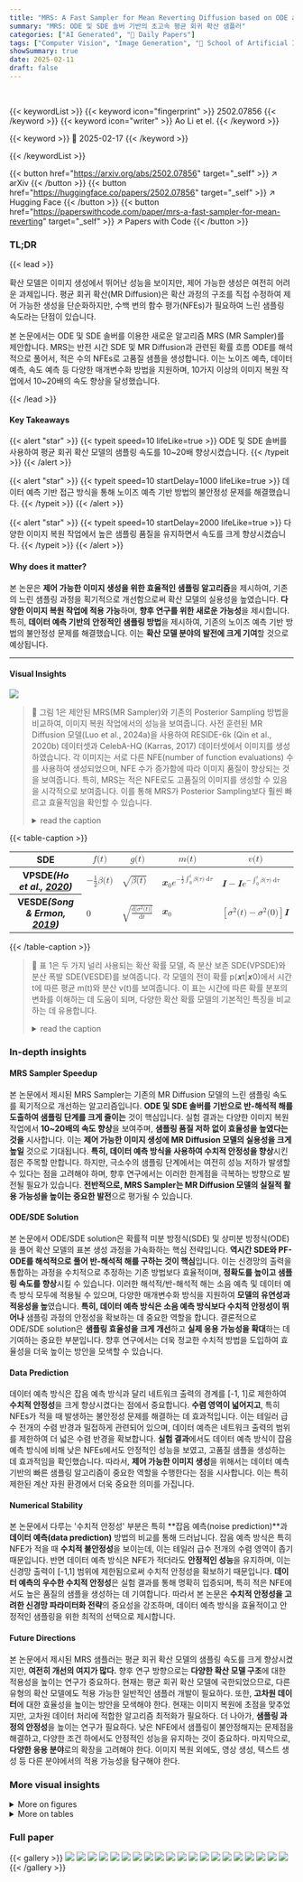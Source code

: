 ```yaml
---
title: "MRS: A Fast Sampler for Mean Reverting Diffusion based on ODE and SDE Solvers"
summary: "MRS: ODE 및 SDE 솔버 기반의 초고속 평균 회귀 확산 샘플러"
categories: ["AI Generated", "🤗 Daily Papers"]
tags: ["Computer Vision", "Image Generation", "🏢 School of Artificial Intelligence, University of Chinese Academy of Sciences",]
showSummary: true
date: 2025-02-11
draft: false
---
```


<br>

{{< keywordList >}}
{{< keyword icon="fingerprint" >}} 2502.07856 {{< /keyword >}}
{{< keyword icon="writer" >}} Ao Li et el. {{< /keyword >}}
 
{{< keyword >}} 🤗 2025-02-17 {{< /keyword >}}
 
{{< /keywordList >}}

{{< button href="https://arxiv.org/abs/2502.07856" target="_self" >}}
↗ arXiv
{{< /button >}}
{{< button href="https://huggingface.co/papers/2502.07856" target="_self" >}}
↗ Hugging Face
{{< /button >}}
{{< button href="https://paperswithcode.com/paper/mrs-a-fast-sampler-for-mean-reverting" target="_self" >}}
↗ Papers with Code
{{< /button >}}




### TL;DR


{{< lead >}}

확산 모델은 이미지 생성에서 뛰어난 성능을 보이지만, 제어 가능한 생성은 여전히 어려운 과제입니다. 평균 회귀 확산(MR Diffusion)은 확산 과정의 구조를 직접 수정하여 제어 가능한 생성을 단순화하지만, 수백 번의 함수 평가(NFEs)가 필요하여 느린 샘플링 속도라는 단점이 있습니다. 

본 논문에서는 ODE 및 SDE 솔버를 이용한 새로운 알고리즘 MRS (MR Sampler)를 제안합니다. MRS는 반전 시간 SDE 및 MR Diffusion과 관련된 확률 흐름 ODE를 해석적으로 풀어서, 적은 수의 NFEs로 고품질 샘플을 생성합니다. 이는 노이즈 예측, 데이터 예측, 속도 예측 등 다양한 매개변수화 방법을 지원하며, 10가지 이상의 이미지 복원 작업에서 10~20배의 속도 향상을 달성했습니다.

{{< /lead >}}


#### Key Takeaways

{{< alert "star" >}}
{{< typeit speed=10 lifeLike=true >}} ODE 및 SDE 솔버를 사용하여 평균 회귀 확산 모델의 샘플링 속도를 10~20배 향상시켰습니다. {{< /typeit >}}
{{< /alert >}}

{{< alert "star" >}}
{{< typeit speed=10 startDelay=1000 lifeLike=true >}} 데이터 예측 기반 접근 방식을 통해 노이즈 예측 기반 방법의 불안정성 문제를 해결했습니다. {{< /typeit >}}
{{< /alert >}}

{{< alert "star" >}}
{{< typeit speed=10 startDelay=2000 lifeLike=true >}} 다양한 이미지 복원 작업에서 높은 샘플링 품질을 유지하면서 속도를 크게 향상시켰습니다. {{< /typeit >}}
{{< /alert >}}

#### Why does it matter?
본 논문은 **제어 가능한 이미지 생성을 위한 효율적인 샘플링 알고리즘**을 제시하여, 기존의 느린 샘플링 과정을 획기적으로 개선함으로써 확산 모델의 실용성을 높였습니다. **다양한 이미지 복원 작업에 적용 가능**하며, **향후 연구를 위한 새로운 가능성**을 제시합니다. 특히, **데이터 예측 기반의 안정적인 샘플링 방법**을 제시하여, 기존의 노이즈 예측 기반 방법의 불안정성 문제를 해결했습니다. 이는 **확산 모델 분야의 발전에 크게 기여**할 것으로 예상됩니다.

------
#### Visual Insights



![](https://arxiv.org/html/2502.07856/x1.png)

> 🔼 그림 1은 제안된 MRS(MR Sampler)와 기존의 Posterior Sampling 방법을 비교하여, 이미지 복원 작업에서의 성능을 보여줍니다. 사전 훈련된 MR Diffusion 모델(Luo et al., 2024a)을 사용하여 RESIDE-6k (Qin et al., 2020b) 데이터셋과 CelebA-HQ (Karras, 2017) 데이터셋에서 이미지를 생성하였습니다.  각 이미지는 서로 다른 NFE(number of function evaluations) 수를 사용하여 생성되었으며, NFE 수가 증가함에 따라 이미지 품질이 향상되는 것을 보여줍니다. 특히, MRS는 적은 NFE로도 고품질의 이미지를 생성할 수 있음을 시각적으로 보여줍니다.  이를 통해 MRS가 Posterior Sampling보다 훨씬 빠르고 효율적임을 확인할 수 있습니다.
> <details>
> <summary>read the caption</summary>
> Figure 1: Qualitative comparisons between MR Sampler and Posterior Sampling. All images are generated by sampling from a pre-trained MR Diffusion (Luo et al., 2024a) on the RESIDE-6k (Qin et al., 2020b) dataset and the CelebA-HQ (Karras, 2017) dataset.
> </details>





{{< table-caption >}}
<table class="ltx_tabular ltx_centering ltx_guessed_headers ltx_align_middle" id="S2.T1.18.12">
<thead class="ltx_thead">
<tr class="ltx_tr" id="S2.T1.10.4.4">
<th class="ltx_td ltx_align_center ltx_th ltx_th_column ltx_th_row ltx_border_tt" id="S2.T1.10.4.4.5" style="padding-top:2.5pt;padding-bottom:2.5pt;">SDE</th>
<th class="ltx_td ltx_align_center ltx_th ltx_th_column ltx_border_tt" id="S2.T1.7.1.1.1" style="padding-top:2.5pt;padding-bottom:2.5pt;"><math alttext="f(t)" class="ltx_Math" display="inline" id="S2.T1.7.1.1.1.m1.1"><semantics id="S2.T1.7.1.1.1.m1.1a"><mrow id="S2.T1.7.1.1.1.m1.1.2" xref="S2.T1.7.1.1.1.m1.1.2.cmml"><mi id="S2.T1.7.1.1.1.m1.1.2.2" xref="S2.T1.7.1.1.1.m1.1.2.2.cmml">f</mi><mo id="S2.T1.7.1.1.1.m1.1.2.1" xref="S2.T1.7.1.1.1.m1.1.2.1.cmml">⁢</mo><mrow id="S2.T1.7.1.1.1.m1.1.2.3.2" xref="S2.T1.7.1.1.1.m1.1.2.cmml"><mo id="S2.T1.7.1.1.1.m1.1.2.3.2.1" stretchy="false" xref="S2.T1.7.1.1.1.m1.1.2.cmml">(</mo><mi id="S2.T1.7.1.1.1.m1.1.1" xref="S2.T1.7.1.1.1.m1.1.1.cmml">t</mi><mo id="S2.T1.7.1.1.1.m1.1.2.3.2.2" stretchy="false" xref="S2.T1.7.1.1.1.m1.1.2.cmml">)</mo></mrow></mrow><annotation-xml encoding="MathML-Content" id="S2.T1.7.1.1.1.m1.1b"><apply id="S2.T1.7.1.1.1.m1.1.2.cmml" xref="S2.T1.7.1.1.1.m1.1.2"><times id="S2.T1.7.1.1.1.m1.1.2.1.cmml" xref="S2.T1.7.1.1.1.m1.1.2.1"></times><ci id="S2.T1.7.1.1.1.m1.1.2.2.cmml" xref="S2.T1.7.1.1.1.m1.1.2.2">𝑓</ci><ci id="S2.T1.7.1.1.1.m1.1.1.cmml" xref="S2.T1.7.1.1.1.m1.1.1">𝑡</ci></apply></annotation-xml><annotation encoding="application/x-tex" id="S2.T1.7.1.1.1.m1.1c">f(t)</annotation><annotation encoding="application/x-llamapun" id="S2.T1.7.1.1.1.m1.1d">italic_f ( italic_t )</annotation></semantics></math></th>
<th class="ltx_td ltx_align_center ltx_th ltx_th_column ltx_border_tt" id="S2.T1.8.2.2.2" style="padding-top:2.5pt;padding-bottom:2.5pt;"><math alttext="g(t)" class="ltx_Math" display="inline" id="S2.T1.8.2.2.2.m1.1"><semantics id="S2.T1.8.2.2.2.m1.1a"><mrow id="S2.T1.8.2.2.2.m1.1.2" xref="S2.T1.8.2.2.2.m1.1.2.cmml"><mi id="S2.T1.8.2.2.2.m1.1.2.2" xref="S2.T1.8.2.2.2.m1.1.2.2.cmml">g</mi><mo id="S2.T1.8.2.2.2.m1.1.2.1" xref="S2.T1.8.2.2.2.m1.1.2.1.cmml">⁢</mo><mrow id="S2.T1.8.2.2.2.m1.1.2.3.2" xref="S2.T1.8.2.2.2.m1.1.2.cmml"><mo id="S2.T1.8.2.2.2.m1.1.2.3.2.1" stretchy="false" xref="S2.T1.8.2.2.2.m1.1.2.cmml">(</mo><mi id="S2.T1.8.2.2.2.m1.1.1" xref="S2.T1.8.2.2.2.m1.1.1.cmml">t</mi><mo id="S2.T1.8.2.2.2.m1.1.2.3.2.2" stretchy="false" xref="S2.T1.8.2.2.2.m1.1.2.cmml">)</mo></mrow></mrow><annotation-xml encoding="MathML-Content" id="S2.T1.8.2.2.2.m1.1b"><apply id="S2.T1.8.2.2.2.m1.1.2.cmml" xref="S2.T1.8.2.2.2.m1.1.2"><times id="S2.T1.8.2.2.2.m1.1.2.1.cmml" xref="S2.T1.8.2.2.2.m1.1.2.1"></times><ci id="S2.T1.8.2.2.2.m1.1.2.2.cmml" xref="S2.T1.8.2.2.2.m1.1.2.2">𝑔</ci><ci id="S2.T1.8.2.2.2.m1.1.1.cmml" xref="S2.T1.8.2.2.2.m1.1.1">𝑡</ci></apply></annotation-xml><annotation encoding="application/x-tex" id="S2.T1.8.2.2.2.m1.1c">g(t)</annotation><annotation encoding="application/x-llamapun" id="S2.T1.8.2.2.2.m1.1d">italic_g ( italic_t )</annotation></semantics></math></th>
<th class="ltx_td ltx_align_center ltx_th ltx_th_column ltx_border_tt" id="S2.T1.9.3.3.3" style="padding-top:2.5pt;padding-bottom:2.5pt;"><math alttext="m(t)" class="ltx_Math" display="inline" id="S2.T1.9.3.3.3.m1.1"><semantics id="S2.T1.9.3.3.3.m1.1a"><mrow id="S2.T1.9.3.3.3.m1.1.2" xref="S2.T1.9.3.3.3.m1.1.2.cmml"><mi id="S2.T1.9.3.3.3.m1.1.2.2" xref="S2.T1.9.3.3.3.m1.1.2.2.cmml">m</mi><mo id="S2.T1.9.3.3.3.m1.1.2.1" xref="S2.T1.9.3.3.3.m1.1.2.1.cmml">⁢</mo><mrow id="S2.T1.9.3.3.3.m1.1.2.3.2" xref="S2.T1.9.3.3.3.m1.1.2.cmml"><mo id="S2.T1.9.3.3.3.m1.1.2.3.2.1" stretchy="false" xref="S2.T1.9.3.3.3.m1.1.2.cmml">(</mo><mi id="S2.T1.9.3.3.3.m1.1.1" xref="S2.T1.9.3.3.3.m1.1.1.cmml">t</mi><mo id="S2.T1.9.3.3.3.m1.1.2.3.2.2" stretchy="false" xref="S2.T1.9.3.3.3.m1.1.2.cmml">)</mo></mrow></mrow><annotation-xml encoding="MathML-Content" id="S2.T1.9.3.3.3.m1.1b"><apply id="S2.T1.9.3.3.3.m1.1.2.cmml" xref="S2.T1.9.3.3.3.m1.1.2"><times id="S2.T1.9.3.3.3.m1.1.2.1.cmml" xref="S2.T1.9.3.3.3.m1.1.2.1"></times><ci id="S2.T1.9.3.3.3.m1.1.2.2.cmml" xref="S2.T1.9.3.3.3.m1.1.2.2">𝑚</ci><ci id="S2.T1.9.3.3.3.m1.1.1.cmml" xref="S2.T1.9.3.3.3.m1.1.1">𝑡</ci></apply></annotation-xml><annotation encoding="application/x-tex" id="S2.T1.9.3.3.3.m1.1c">m(t)</annotation><annotation encoding="application/x-llamapun" id="S2.T1.9.3.3.3.m1.1d">italic_m ( italic_t )</annotation></semantics></math></th>
<th class="ltx_td ltx_align_center ltx_th ltx_th_column ltx_border_tt" id="S2.T1.10.4.4.4" style="padding-top:2.5pt;padding-bottom:2.5pt;"><math alttext="v(t)" class="ltx_Math" display="inline" id="S2.T1.10.4.4.4.m1.1"><semantics id="S2.T1.10.4.4.4.m1.1a"><mrow id="S2.T1.10.4.4.4.m1.1.2" xref="S2.T1.10.4.4.4.m1.1.2.cmml"><mi id="S2.T1.10.4.4.4.m1.1.2.2" xref="S2.T1.10.4.4.4.m1.1.2.2.cmml">v</mi><mo id="S2.T1.10.4.4.4.m1.1.2.1" xref="S2.T1.10.4.4.4.m1.1.2.1.cmml">⁢</mo><mrow id="S2.T1.10.4.4.4.m1.1.2.3.2" xref="S2.T1.10.4.4.4.m1.1.2.cmml"><mo id="S2.T1.10.4.4.4.m1.1.2.3.2.1" stretchy="false" xref="S2.T1.10.4.4.4.m1.1.2.cmml">(</mo><mi id="S2.T1.10.4.4.4.m1.1.1" xref="S2.T1.10.4.4.4.m1.1.1.cmml">t</mi><mo id="S2.T1.10.4.4.4.m1.1.2.3.2.2" stretchy="false" xref="S2.T1.10.4.4.4.m1.1.2.cmml">)</mo></mrow></mrow><annotation-xml encoding="MathML-Content" id="S2.T1.10.4.4.4.m1.1b"><apply id="S2.T1.10.4.4.4.m1.1.2.cmml" xref="S2.T1.10.4.4.4.m1.1.2"><times id="S2.T1.10.4.4.4.m1.1.2.1.cmml" xref="S2.T1.10.4.4.4.m1.1.2.1"></times><ci id="S2.T1.10.4.4.4.m1.1.2.2.cmml" xref="S2.T1.10.4.4.4.m1.1.2.2">𝑣</ci><ci id="S2.T1.10.4.4.4.m1.1.1.cmml" xref="S2.T1.10.4.4.4.m1.1.1">𝑡</ci></apply></annotation-xml><annotation encoding="application/x-tex" id="S2.T1.10.4.4.4.m1.1c">v(t)</annotation><annotation encoding="application/x-llamapun" id="S2.T1.10.4.4.4.m1.1d">italic_v ( italic_t )</annotation></semantics></math></th>
</tr>
</thead>
<tbody class="ltx_tbody">
<tr class="ltx_tr" id="S2.T1.14.8.8">
<th class="ltx_td ltx_align_center ltx_th ltx_th_row ltx_border_t" id="S2.T1.14.8.8.5" style="padding-top:2.5pt;padding-bottom:2.5pt;">VPSDE<cite class="ltx_cite ltx_citemacro_citep">(Ho et al., <a class="ltx_ref" href="https://arxiv.org/html/2502.07856v2#bib.bib7" title="">2020</a>)</cite>
</th>
<td class="ltx_td ltx_align_center ltx_border_t" id="S2.T1.11.5.5.1" style="padding-top:2.5pt;padding-bottom:2.5pt;"><math alttext="-\frac{1}{2}\beta(t)" class="ltx_Math" display="inline" id="S2.T1.11.5.5.1.m1.1"><semantics id="S2.T1.11.5.5.1.m1.1a"><mrow id="S2.T1.11.5.5.1.m1.1.2" xref="S2.T1.11.5.5.1.m1.1.2.cmml"><mo id="S2.T1.11.5.5.1.m1.1.2a" xref="S2.T1.11.5.5.1.m1.1.2.cmml">−</mo><mrow id="S2.T1.11.5.5.1.m1.1.2.2" xref="S2.T1.11.5.5.1.m1.1.2.2.cmml"><mfrac id="S2.T1.11.5.5.1.m1.1.2.2.2" xref="S2.T1.11.5.5.1.m1.1.2.2.2.cmml"><mn id="S2.T1.11.5.5.1.m1.1.2.2.2.2" xref="S2.T1.11.5.5.1.m1.1.2.2.2.2.cmml">1</mn><mn id="S2.T1.11.5.5.1.m1.1.2.2.2.3" xref="S2.T1.11.5.5.1.m1.1.2.2.2.3.cmml">2</mn></mfrac><mo id="S2.T1.11.5.5.1.m1.1.2.2.1" xref="S2.T1.11.5.5.1.m1.1.2.2.1.cmml">⁢</mo><mi id="S2.T1.11.5.5.1.m1.1.2.2.3" xref="S2.T1.11.5.5.1.m1.1.2.2.3.cmml">β</mi><mo id="S2.T1.11.5.5.1.m1.1.2.2.1a" xref="S2.T1.11.5.5.1.m1.1.2.2.1.cmml">⁢</mo><mrow id="S2.T1.11.5.5.1.m1.1.2.2.4.2" xref="S2.T1.11.5.5.1.m1.1.2.2.cmml"><mo id="S2.T1.11.5.5.1.m1.1.2.2.4.2.1" stretchy="false" xref="S2.T1.11.5.5.1.m1.1.2.2.cmml">(</mo><mi id="S2.T1.11.5.5.1.m1.1.1" xref="S2.T1.11.5.5.1.m1.1.1.cmml">t</mi><mo id="S2.T1.11.5.5.1.m1.1.2.2.4.2.2" stretchy="false" xref="S2.T1.11.5.5.1.m1.1.2.2.cmml">)</mo></mrow></mrow></mrow><annotation-xml encoding="MathML-Content" id="S2.T1.11.5.5.1.m1.1b"><apply id="S2.T1.11.5.5.1.m1.1.2.cmml" xref="S2.T1.11.5.5.1.m1.1.2"><minus id="S2.T1.11.5.5.1.m1.1.2.1.cmml" xref="S2.T1.11.5.5.1.m1.1.2"></minus><apply id="S2.T1.11.5.5.1.m1.1.2.2.cmml" xref="S2.T1.11.5.5.1.m1.1.2.2"><times id="S2.T1.11.5.5.1.m1.1.2.2.1.cmml" xref="S2.T1.11.5.5.1.m1.1.2.2.1"></times><apply id="S2.T1.11.5.5.1.m1.1.2.2.2.cmml" xref="S2.T1.11.5.5.1.m1.1.2.2.2"><divide id="S2.T1.11.5.5.1.m1.1.2.2.2.1.cmml" xref="S2.T1.11.5.5.1.m1.1.2.2.2"></divide><cn id="S2.T1.11.5.5.1.m1.1.2.2.2.2.cmml" type="integer" xref="S2.T1.11.5.5.1.m1.1.2.2.2.2">1</cn><cn id="S2.T1.11.5.5.1.m1.1.2.2.2.3.cmml" type="integer" xref="S2.T1.11.5.5.1.m1.1.2.2.2.3">2</cn></apply><ci id="S2.T1.11.5.5.1.m1.1.2.2.3.cmml" xref="S2.T1.11.5.5.1.m1.1.2.2.3">𝛽</ci><ci id="S2.T1.11.5.5.1.m1.1.1.cmml" xref="S2.T1.11.5.5.1.m1.1.1">𝑡</ci></apply></apply></annotation-xml><annotation encoding="application/x-tex" id="S2.T1.11.5.5.1.m1.1c">-\frac{1}{2}\beta(t)</annotation><annotation encoding="application/x-llamapun" id="S2.T1.11.5.5.1.m1.1d">- divide start_ARG 1 end_ARG start_ARG 2 end_ARG italic_β ( italic_t )</annotation></semantics></math></td>
<td class="ltx_td ltx_align_center ltx_border_t" id="S2.T1.12.6.6.2" style="padding-top:2.5pt;padding-bottom:2.5pt;"><math alttext="\sqrt{\beta(t)}" class="ltx_Math" display="inline" id="S2.T1.12.6.6.2.m1.1"><semantics id="S2.T1.12.6.6.2.m1.1a"><msqrt id="S2.T1.12.6.6.2.m1.1.1" xref="S2.T1.12.6.6.2.m1.1.1.cmml"><mrow id="S2.T1.12.6.6.2.m1.1.1.1" xref="S2.T1.12.6.6.2.m1.1.1.1.cmml"><mi id="S2.T1.12.6.6.2.m1.1.1.1.3" xref="S2.T1.12.6.6.2.m1.1.1.1.3.cmml">β</mi><mo id="S2.T1.12.6.6.2.m1.1.1.1.2" xref="S2.T1.12.6.6.2.m1.1.1.1.2.cmml">⁢</mo><mrow id="S2.T1.12.6.6.2.m1.1.1.1.4.2" xref="S2.T1.12.6.6.2.m1.1.1.1.cmml"><mo id="S2.T1.12.6.6.2.m1.1.1.1.4.2.1" stretchy="false" xref="S2.T1.12.6.6.2.m1.1.1.1.cmml">(</mo><mi id="S2.T1.12.6.6.2.m1.1.1.1.1" xref="S2.T1.12.6.6.2.m1.1.1.1.1.cmml">t</mi><mo id="S2.T1.12.6.6.2.m1.1.1.1.4.2.2" stretchy="false" xref="S2.T1.12.6.6.2.m1.1.1.1.cmml">)</mo></mrow></mrow></msqrt><annotation-xml encoding="MathML-Content" id="S2.T1.12.6.6.2.m1.1b"><apply id="S2.T1.12.6.6.2.m1.1.1.cmml" xref="S2.T1.12.6.6.2.m1.1.1"><root id="S2.T1.12.6.6.2.m1.1.1a.cmml" xref="S2.T1.12.6.6.2.m1.1.1"></root><apply id="S2.T1.12.6.6.2.m1.1.1.1.cmml" xref="S2.T1.12.6.6.2.m1.1.1.1"><times id="S2.T1.12.6.6.2.m1.1.1.1.2.cmml" xref="S2.T1.12.6.6.2.m1.1.1.1.2"></times><ci id="S2.T1.12.6.6.2.m1.1.1.1.3.cmml" xref="S2.T1.12.6.6.2.m1.1.1.1.3">𝛽</ci><ci id="S2.T1.12.6.6.2.m1.1.1.1.1.cmml" xref="S2.T1.12.6.6.2.m1.1.1.1.1">𝑡</ci></apply></apply></annotation-xml><annotation encoding="application/x-tex" id="S2.T1.12.6.6.2.m1.1c">\sqrt{\beta(t)}</annotation><annotation encoding="application/x-llamapun" id="S2.T1.12.6.6.2.m1.1d">square-root start_ARG italic_β ( italic_t ) end_ARG</annotation></semantics></math></td>
<td class="ltx_td ltx_align_center ltx_border_t" id="S2.T1.13.7.7.3" style="padding-top:2.5pt;padding-bottom:2.5pt;"><math alttext="\bm{x}_{0}e^{-\frac{1}{2}\int_{0}^{t}\beta(\tau)\mathrm{d}\tau}" class="ltx_Math" display="inline" id="S2.T1.13.7.7.3.m1.1"><semantics id="S2.T1.13.7.7.3.m1.1a"><mrow id="S2.T1.13.7.7.3.m1.1.2" xref="S2.T1.13.7.7.3.m1.1.2.cmml"><msub id="S2.T1.13.7.7.3.m1.1.2.2" xref="S2.T1.13.7.7.3.m1.1.2.2.cmml"><mi id="S2.T1.13.7.7.3.m1.1.2.2.2" xref="S2.T1.13.7.7.3.m1.1.2.2.2.cmml">𝒙</mi><mn id="S2.T1.13.7.7.3.m1.1.2.2.3" xref="S2.T1.13.7.7.3.m1.1.2.2.3.cmml">0</mn></msub><mo id="S2.T1.13.7.7.3.m1.1.2.1" xref="S2.T1.13.7.7.3.m1.1.2.1.cmml">⁢</mo><msup id="S2.T1.13.7.7.3.m1.1.2.3" xref="S2.T1.13.7.7.3.m1.1.2.3.cmml"><mi id="S2.T1.13.7.7.3.m1.1.2.3.2" xref="S2.T1.13.7.7.3.m1.1.2.3.2.cmml">e</mi><mrow id="S2.T1.13.7.7.3.m1.1.1.1" xref="S2.T1.13.7.7.3.m1.1.1.1.cmml"><mo id="S2.T1.13.7.7.3.m1.1.1.1a" xref="S2.T1.13.7.7.3.m1.1.1.1.cmml">−</mo><mrow id="S2.T1.13.7.7.3.m1.1.1.1.3" xref="S2.T1.13.7.7.3.m1.1.1.1.3.cmml"><mfrac id="S2.T1.13.7.7.3.m1.1.1.1.3.2" xref="S2.T1.13.7.7.3.m1.1.1.1.3.2.cmml"><mn id="S2.T1.13.7.7.3.m1.1.1.1.3.2.2" xref="S2.T1.13.7.7.3.m1.1.1.1.3.2.2.cmml">1</mn><mn id="S2.T1.13.7.7.3.m1.1.1.1.3.2.3" xref="S2.T1.13.7.7.3.m1.1.1.1.3.2.3.cmml">2</mn></mfrac><mo id="S2.T1.13.7.7.3.m1.1.1.1.3.1" xref="S2.T1.13.7.7.3.m1.1.1.1.3.1.cmml">⁢</mo><mrow id="S2.T1.13.7.7.3.m1.1.1.1.3.3" xref="S2.T1.13.7.7.3.m1.1.1.1.3.3.cmml"><mstyle displaystyle="false" id="S2.T1.13.7.7.3.m1.1.1.1.3.3.1" xref="S2.T1.13.7.7.3.m1.1.1.1.3.3.1.cmml"><msubsup id="S2.T1.13.7.7.3.m1.1.1.1.3.3.1a" xref="S2.T1.13.7.7.3.m1.1.1.1.3.3.1.cmml"><mo id="S2.T1.13.7.7.3.m1.1.1.1.3.3.1.2.2" xref="S2.T1.13.7.7.3.m1.1.1.1.3.3.1.2.2.cmml">∫</mo><mn id="S2.T1.13.7.7.3.m1.1.1.1.3.3.1.2.3" xref="S2.T1.13.7.7.3.m1.1.1.1.3.3.1.2.3.cmml">0</mn><mi id="S2.T1.13.7.7.3.m1.1.1.1.3.3.1.3" xref="S2.T1.13.7.7.3.m1.1.1.1.3.3.1.3.cmml">t</mi></msubsup></mstyle><mrow id="S2.T1.13.7.7.3.m1.1.1.1.3.3.2" xref="S2.T1.13.7.7.3.m1.1.1.1.3.3.2.cmml"><mi id="S2.T1.13.7.7.3.m1.1.1.1.3.3.2.2" xref="S2.T1.13.7.7.3.m1.1.1.1.3.3.2.2.cmml">β</mi><mo id="S2.T1.13.7.7.3.m1.1.1.1.3.3.2.1" xref="S2.T1.13.7.7.3.m1.1.1.1.3.3.2.1.cmml">⁢</mo><mrow id="S2.T1.13.7.7.3.m1.1.1.1.3.3.2.3.2" xref="S2.T1.13.7.7.3.m1.1.1.1.3.3.2.cmml"><mo id="S2.T1.13.7.7.3.m1.1.1.1.3.3.2.3.2.1" stretchy="false" xref="S2.T1.13.7.7.3.m1.1.1.1.3.3.2.cmml">(</mo><mi id="S2.T1.13.7.7.3.m1.1.1.1.1" xref="S2.T1.13.7.7.3.m1.1.1.1.1.cmml">τ</mi><mo id="S2.T1.13.7.7.3.m1.1.1.1.3.3.2.3.2.2" stretchy="false" xref="S2.T1.13.7.7.3.m1.1.1.1.3.3.2.cmml">)</mo></mrow><mo id="S2.T1.13.7.7.3.m1.1.1.1.3.3.2.1a" lspace="0em" xref="S2.T1.13.7.7.3.m1.1.1.1.3.3.2.1.cmml">⁢</mo><mrow id="S2.T1.13.7.7.3.m1.1.1.1.3.3.2.4" xref="S2.T1.13.7.7.3.m1.1.1.1.3.3.2.4.cmml"><mo id="S2.T1.13.7.7.3.m1.1.1.1.3.3.2.4.1" rspace="0em" xref="S2.T1.13.7.7.3.m1.1.1.1.3.3.2.4.1.cmml">d</mo><mi id="S2.T1.13.7.7.3.m1.1.1.1.3.3.2.4.2" xref="S2.T1.13.7.7.3.m1.1.1.1.3.3.2.4.2.cmml">τ</mi></mrow></mrow></mrow></mrow></mrow></msup></mrow><annotation-xml encoding="MathML-Content" id="S2.T1.13.7.7.3.m1.1b"><apply id="S2.T1.13.7.7.3.m1.1.2.cmml" xref="S2.T1.13.7.7.3.m1.1.2"><times id="S2.T1.13.7.7.3.m1.1.2.1.cmml" xref="S2.T1.13.7.7.3.m1.1.2.1"></times><apply id="S2.T1.13.7.7.3.m1.1.2.2.cmml" xref="S2.T1.13.7.7.3.m1.1.2.2"><csymbol cd="ambiguous" id="S2.T1.13.7.7.3.m1.1.2.2.1.cmml" xref="S2.T1.13.7.7.3.m1.1.2.2">subscript</csymbol><ci id="S2.T1.13.7.7.3.m1.1.2.2.2.cmml" xref="S2.T1.13.7.7.3.m1.1.2.2.2">𝒙</ci><cn id="S2.T1.13.7.7.3.m1.1.2.2.3.cmml" type="integer" xref="S2.T1.13.7.7.3.m1.1.2.2.3">0</cn></apply><apply id="S2.T1.13.7.7.3.m1.1.2.3.cmml" xref="S2.T1.13.7.7.3.m1.1.2.3"><csymbol cd="ambiguous" id="S2.T1.13.7.7.3.m1.1.2.3.1.cmml" xref="S2.T1.13.7.7.3.m1.1.2.3">superscript</csymbol><ci id="S2.T1.13.7.7.3.m1.1.2.3.2.cmml" xref="S2.T1.13.7.7.3.m1.1.2.3.2">𝑒</ci><apply id="S2.T1.13.7.7.3.m1.1.1.1.cmml" xref="S2.T1.13.7.7.3.m1.1.1.1"><minus id="S2.T1.13.7.7.3.m1.1.1.1.2.cmml" xref="S2.T1.13.7.7.3.m1.1.1.1"></minus><apply id="S2.T1.13.7.7.3.m1.1.1.1.3.cmml" xref="S2.T1.13.7.7.3.m1.1.1.1.3"><times id="S2.T1.13.7.7.3.m1.1.1.1.3.1.cmml" xref="S2.T1.13.7.7.3.m1.1.1.1.3.1"></times><apply id="S2.T1.13.7.7.3.m1.1.1.1.3.2.cmml" xref="S2.T1.13.7.7.3.m1.1.1.1.3.2"><divide id="S2.T1.13.7.7.3.m1.1.1.1.3.2.1.cmml" xref="S2.T1.13.7.7.3.m1.1.1.1.3.2"></divide><cn id="S2.T1.13.7.7.3.m1.1.1.1.3.2.2.cmml" type="integer" xref="S2.T1.13.7.7.3.m1.1.1.1.3.2.2">1</cn><cn id="S2.T1.13.7.7.3.m1.1.1.1.3.2.3.cmml" type="integer" xref="S2.T1.13.7.7.3.m1.1.1.1.3.2.3">2</cn></apply><apply id="S2.T1.13.7.7.3.m1.1.1.1.3.3.cmml" xref="S2.T1.13.7.7.3.m1.1.1.1.3.3"><apply id="S2.T1.13.7.7.3.m1.1.1.1.3.3.1.cmml" xref="S2.T1.13.7.7.3.m1.1.1.1.3.3.1"><csymbol cd="ambiguous" id="S2.T1.13.7.7.3.m1.1.1.1.3.3.1.1.cmml" xref="S2.T1.13.7.7.3.m1.1.1.1.3.3.1">superscript</csymbol><apply id="S2.T1.13.7.7.3.m1.1.1.1.3.3.1.2.cmml" xref="S2.T1.13.7.7.3.m1.1.1.1.3.3.1"><csymbol cd="ambiguous" id="S2.T1.13.7.7.3.m1.1.1.1.3.3.1.2.1.cmml" xref="S2.T1.13.7.7.3.m1.1.1.1.3.3.1">subscript</csymbol><int id="S2.T1.13.7.7.3.m1.1.1.1.3.3.1.2.2.cmml" xref="S2.T1.13.7.7.3.m1.1.1.1.3.3.1.2.2"></int><cn id="S2.T1.13.7.7.3.m1.1.1.1.3.3.1.2.3.cmml" type="integer" xref="S2.T1.13.7.7.3.m1.1.1.1.3.3.1.2.3">0</cn></apply><ci id="S2.T1.13.7.7.3.m1.1.1.1.3.3.1.3.cmml" xref="S2.T1.13.7.7.3.m1.1.1.1.3.3.1.3">𝑡</ci></apply><apply id="S2.T1.13.7.7.3.m1.1.1.1.3.3.2.cmml" xref="S2.T1.13.7.7.3.m1.1.1.1.3.3.2"><times id="S2.T1.13.7.7.3.m1.1.1.1.3.3.2.1.cmml" xref="S2.T1.13.7.7.3.m1.1.1.1.3.3.2.1"></times><ci id="S2.T1.13.7.7.3.m1.1.1.1.3.3.2.2.cmml" xref="S2.T1.13.7.7.3.m1.1.1.1.3.3.2.2">𝛽</ci><ci id="S2.T1.13.7.7.3.m1.1.1.1.1.cmml" xref="S2.T1.13.7.7.3.m1.1.1.1.1">𝜏</ci><apply id="S2.T1.13.7.7.3.m1.1.1.1.3.3.2.4.cmml" xref="S2.T1.13.7.7.3.m1.1.1.1.3.3.2.4"><csymbol cd="latexml" id="S2.T1.13.7.7.3.m1.1.1.1.3.3.2.4.1.cmml" xref="S2.T1.13.7.7.3.m1.1.1.1.3.3.2.4.1">differential-d</csymbol><ci id="S2.T1.13.7.7.3.m1.1.1.1.3.3.2.4.2.cmml" xref="S2.T1.13.7.7.3.m1.1.1.1.3.3.2.4.2">𝜏</ci></apply></apply></apply></apply></apply></apply></apply></annotation-xml><annotation encoding="application/x-tex" id="S2.T1.13.7.7.3.m1.1c">\bm{x}_{0}e^{-\frac{1}{2}\int_{0}^{t}\beta(\tau)\mathrm{d}\tau}</annotation><annotation encoding="application/x-llamapun" id="S2.T1.13.7.7.3.m1.1d">bold_italic_x start_POSTSUBSCRIPT 0 end_POSTSUBSCRIPT italic_e start_POSTSUPERSCRIPT - divide start_ARG 1 end_ARG start_ARG 2 end_ARG ∫ start_POSTSUBSCRIPT 0 end_POSTSUBSCRIPT start_POSTSUPERSCRIPT italic_t end_POSTSUPERSCRIPT italic_β ( italic_τ ) roman_d italic_τ end_POSTSUPERSCRIPT</annotation></semantics></math></td>
<td class="ltx_td ltx_align_center ltx_border_t" id="S2.T1.14.8.8.4" style="padding-top:2.5pt;padding-bottom:2.5pt;"><math alttext="\bm{I}-\bm{I}e^{-\int_{0}^{t}\beta(\tau)\mathrm{d}\tau}" class="ltx_Math" display="inline" id="S2.T1.14.8.8.4.m1.1"><semantics id="S2.T1.14.8.8.4.m1.1a"><mrow id="S2.T1.14.8.8.4.m1.1.2" xref="S2.T1.14.8.8.4.m1.1.2.cmml"><mi id="S2.T1.14.8.8.4.m1.1.2.2" xref="S2.T1.14.8.8.4.m1.1.2.2.cmml">𝑰</mi><mo id="S2.T1.14.8.8.4.m1.1.2.1" xref="S2.T1.14.8.8.4.m1.1.2.1.cmml">−</mo><mrow id="S2.T1.14.8.8.4.m1.1.2.3" xref="S2.T1.14.8.8.4.m1.1.2.3.cmml"><mi id="S2.T1.14.8.8.4.m1.1.2.3.2" xref="S2.T1.14.8.8.4.m1.1.2.3.2.cmml">𝑰</mi><mo id="S2.T1.14.8.8.4.m1.1.2.3.1" xref="S2.T1.14.8.8.4.m1.1.2.3.1.cmml">⁢</mo><msup id="S2.T1.14.8.8.4.m1.1.2.3.3" xref="S2.T1.14.8.8.4.m1.1.2.3.3.cmml"><mi id="S2.T1.14.8.8.4.m1.1.2.3.3.2" xref="S2.T1.14.8.8.4.m1.1.2.3.3.2.cmml">e</mi><mrow id="S2.T1.14.8.8.4.m1.1.1.1" xref="S2.T1.14.8.8.4.m1.1.1.1.cmml"><mo id="S2.T1.14.8.8.4.m1.1.1.1a" xref="S2.T1.14.8.8.4.m1.1.1.1.cmml">−</mo><mrow id="S2.T1.14.8.8.4.m1.1.1.1.3" xref="S2.T1.14.8.8.4.m1.1.1.1.3.cmml"><mstyle displaystyle="false" id="S2.T1.14.8.8.4.m1.1.1.1.3.1" xref="S2.T1.14.8.8.4.m1.1.1.1.3.1.cmml"><msubsup id="S2.T1.14.8.8.4.m1.1.1.1.3.1a" xref="S2.T1.14.8.8.4.m1.1.1.1.3.1.cmml"><mo id="S2.T1.14.8.8.4.m1.1.1.1.3.1.2.2" xref="S2.T1.14.8.8.4.m1.1.1.1.3.1.2.2.cmml">∫</mo><mn id="S2.T1.14.8.8.4.m1.1.1.1.3.1.2.3" xref="S2.T1.14.8.8.4.m1.1.1.1.3.1.2.3.cmml">0</mn><mi id="S2.T1.14.8.8.4.m1.1.1.1.3.1.3" xref="S2.T1.14.8.8.4.m1.1.1.1.3.1.3.cmml">t</mi></msubsup></mstyle><mrow id="S2.T1.14.8.8.4.m1.1.1.1.3.2" xref="S2.T1.14.8.8.4.m1.1.1.1.3.2.cmml"><mi id="S2.T1.14.8.8.4.m1.1.1.1.3.2.2" xref="S2.T1.14.8.8.4.m1.1.1.1.3.2.2.cmml">β</mi><mo id="S2.T1.14.8.8.4.m1.1.1.1.3.2.1" xref="S2.T1.14.8.8.4.m1.1.1.1.3.2.1.cmml">⁢</mo><mrow id="S2.T1.14.8.8.4.m1.1.1.1.3.2.3.2" xref="S2.T1.14.8.8.4.m1.1.1.1.3.2.cmml"><mo id="S2.T1.14.8.8.4.m1.1.1.1.3.2.3.2.1" stretchy="false" xref="S2.T1.14.8.8.4.m1.1.1.1.3.2.cmml">(</mo><mi id="S2.T1.14.8.8.4.m1.1.1.1.1" xref="S2.T1.14.8.8.4.m1.1.1.1.1.cmml">τ</mi><mo id="S2.T1.14.8.8.4.m1.1.1.1.3.2.3.2.2" stretchy="false" xref="S2.T1.14.8.8.4.m1.1.1.1.3.2.cmml">)</mo></mrow><mo id="S2.T1.14.8.8.4.m1.1.1.1.3.2.1a" lspace="0em" xref="S2.T1.14.8.8.4.m1.1.1.1.3.2.1.cmml">⁢</mo><mrow id="S2.T1.14.8.8.4.m1.1.1.1.3.2.4" xref="S2.T1.14.8.8.4.m1.1.1.1.3.2.4.cmml"><mo id="S2.T1.14.8.8.4.m1.1.1.1.3.2.4.1" rspace="0em" xref="S2.T1.14.8.8.4.m1.1.1.1.3.2.4.1.cmml">d</mo><mi id="S2.T1.14.8.8.4.m1.1.1.1.3.2.4.2" xref="S2.T1.14.8.8.4.m1.1.1.1.3.2.4.2.cmml">τ</mi></mrow></mrow></mrow></mrow></msup></mrow></mrow><annotation-xml encoding="MathML-Content" id="S2.T1.14.8.8.4.m1.1b"><apply id="S2.T1.14.8.8.4.m1.1.2.cmml" xref="S2.T1.14.8.8.4.m1.1.2"><minus id="S2.T1.14.8.8.4.m1.1.2.1.cmml" xref="S2.T1.14.8.8.4.m1.1.2.1"></minus><ci id="S2.T1.14.8.8.4.m1.1.2.2.cmml" xref="S2.T1.14.8.8.4.m1.1.2.2">𝑰</ci><apply id="S2.T1.14.8.8.4.m1.1.2.3.cmml" xref="S2.T1.14.8.8.4.m1.1.2.3"><times id="S2.T1.14.8.8.4.m1.1.2.3.1.cmml" xref="S2.T1.14.8.8.4.m1.1.2.3.1"></times><ci id="S2.T1.14.8.8.4.m1.1.2.3.2.cmml" xref="S2.T1.14.8.8.4.m1.1.2.3.2">𝑰</ci><apply id="S2.T1.14.8.8.4.m1.1.2.3.3.cmml" xref="S2.T1.14.8.8.4.m1.1.2.3.3"><csymbol cd="ambiguous" id="S2.T1.14.8.8.4.m1.1.2.3.3.1.cmml" xref="S2.T1.14.8.8.4.m1.1.2.3.3">superscript</csymbol><ci id="S2.T1.14.8.8.4.m1.1.2.3.3.2.cmml" xref="S2.T1.14.8.8.4.m1.1.2.3.3.2">𝑒</ci><apply id="S2.T1.14.8.8.4.m1.1.1.1.cmml" xref="S2.T1.14.8.8.4.m1.1.1.1"><minus id="S2.T1.14.8.8.4.m1.1.1.1.2.cmml" xref="S2.T1.14.8.8.4.m1.1.1.1"></minus><apply id="S2.T1.14.8.8.4.m1.1.1.1.3.cmml" xref="S2.T1.14.8.8.4.m1.1.1.1.3"><apply id="S2.T1.14.8.8.4.m1.1.1.1.3.1.cmml" xref="S2.T1.14.8.8.4.m1.1.1.1.3.1"><csymbol cd="ambiguous" id="S2.T1.14.8.8.4.m1.1.1.1.3.1.1.cmml" xref="S2.T1.14.8.8.4.m1.1.1.1.3.1">superscript</csymbol><apply id="S2.T1.14.8.8.4.m1.1.1.1.3.1.2.cmml" xref="S2.T1.14.8.8.4.m1.1.1.1.3.1"><csymbol cd="ambiguous" id="S2.T1.14.8.8.4.m1.1.1.1.3.1.2.1.cmml" xref="S2.T1.14.8.8.4.m1.1.1.1.3.1">subscript</csymbol><int id="S2.T1.14.8.8.4.m1.1.1.1.3.1.2.2.cmml" xref="S2.T1.14.8.8.4.m1.1.1.1.3.1.2.2"></int><cn id="S2.T1.14.8.8.4.m1.1.1.1.3.1.2.3.cmml" type="integer" xref="S2.T1.14.8.8.4.m1.1.1.1.3.1.2.3">0</cn></apply><ci id="S2.T1.14.8.8.4.m1.1.1.1.3.1.3.cmml" xref="S2.T1.14.8.8.4.m1.1.1.1.3.1.3">𝑡</ci></apply><apply id="S2.T1.14.8.8.4.m1.1.1.1.3.2.cmml" xref="S2.T1.14.8.8.4.m1.1.1.1.3.2"><times id="S2.T1.14.8.8.4.m1.1.1.1.3.2.1.cmml" xref="S2.T1.14.8.8.4.m1.1.1.1.3.2.1"></times><ci id="S2.T1.14.8.8.4.m1.1.1.1.3.2.2.cmml" xref="S2.T1.14.8.8.4.m1.1.1.1.3.2.2">𝛽</ci><ci id="S2.T1.14.8.8.4.m1.1.1.1.1.cmml" xref="S2.T1.14.8.8.4.m1.1.1.1.1">𝜏</ci><apply id="S2.T1.14.8.8.4.m1.1.1.1.3.2.4.cmml" xref="S2.T1.14.8.8.4.m1.1.1.1.3.2.4"><csymbol cd="latexml" id="S2.T1.14.8.8.4.m1.1.1.1.3.2.4.1.cmml" xref="S2.T1.14.8.8.4.m1.1.1.1.3.2.4.1">differential-d</csymbol><ci id="S2.T1.14.8.8.4.m1.1.1.1.3.2.4.2.cmml" xref="S2.T1.14.8.8.4.m1.1.1.1.3.2.4.2">𝜏</ci></apply></apply></apply></apply></apply></apply></apply></annotation-xml><annotation encoding="application/x-tex" id="S2.T1.14.8.8.4.m1.1c">\bm{I}-\bm{I}e^{-\int_{0}^{t}\beta(\tau)\mathrm{d}\tau}</annotation><annotation encoding="application/x-llamapun" id="S2.T1.14.8.8.4.m1.1d">bold_italic_I - bold_italic_I italic_e start_POSTSUPERSCRIPT - ∫ start_POSTSUBSCRIPT 0 end_POSTSUBSCRIPT start_POSTSUPERSCRIPT italic_t end_POSTSUPERSCRIPT italic_β ( italic_τ ) roman_d italic_τ end_POSTSUPERSCRIPT</annotation></semantics></math></td>
</tr>
<tr class="ltx_tr" id="S2.T1.18.12.12">
<th class="ltx_td ltx_align_center ltx_th ltx_th_row ltx_border_bb" id="S2.T1.18.12.12.5" style="padding-top:2.5pt;padding-bottom:2.5pt;">VESDE<cite class="ltx_cite ltx_citemacro_citep">(Song &amp; Ermon, <a class="ltx_ref" href="https://arxiv.org/html/2502.07856v2#bib.bib39" title="">2019</a>)</cite>
</th>
<td class="ltx_td ltx_align_center ltx_border_bb" id="S2.T1.15.9.9.1" style="padding-top:2.5pt;padding-bottom:2.5pt;"><math alttext="0" class="ltx_Math" display="inline" id="S2.T1.15.9.9.1.m1.1"><semantics id="S2.T1.15.9.9.1.m1.1a"><mn id="S2.T1.15.9.9.1.m1.1.1" xref="S2.T1.15.9.9.1.m1.1.1.cmml">0</mn><annotation-xml encoding="MathML-Content" id="S2.T1.15.9.9.1.m1.1b"><cn id="S2.T1.15.9.9.1.m1.1.1.cmml" type="integer" xref="S2.T1.15.9.9.1.m1.1.1">0</cn></annotation-xml></semantics></math></td>
<td class="ltx_td ltx_align_center ltx_border_bb" id="S2.T1.16.10.10.2" style="padding-top:2.5pt;padding-bottom:2.5pt;"><math alttext="\sqrt{\frac{\mathrm{d}[\sigma^{2}(t)]}{\mathrm{d}t}}" class="ltx_Math" display="inline" id="S2.T1.16.10.10.2.m1.2"><semantics id="S2.T1.16.10.10.2.m1.2a"><msqrt id="S2.T1.16.10.10.2.m1.2.2" xref="S2.T1.16.10.10.2.m1.2.2.cmml"><mfrac id="S2.T1.16.10.10.2.m1.2.2.2" xref="S2.T1.16.10.10.2.m1.2.2.2.cmml"><mrow id="S2.T1.16.10.10.2.m1.2.2.2.2.2" xref="S2.T1.16.10.10.2.m1.2.2.2.2.2.cmml"><mi id="S2.T1.16.10.10.2.m1.2.2.2.2.2.4" mathvariant="normal" xref="S2.T1.16.10.10.2.m1.2.2.2.2.2.4.cmml">d</mi><mo id="S2.T1.16.10.10.2.m1.2.2.2.2.2.3" xref="S2.T1.16.10.10.2.m1.2.2.2.2.2.3.cmml">⁢</mo><mrow id="S2.T1.16.10.10.2.m1.2.2.2.2.2.2.1" xref="S2.T1.16.10.10.2.m1.2.2.2.2.2.2.2.cmml"><mo id="S2.T1.16.10.10.2.m1.2.2.2.2.2.2.1.2" stretchy="false" xref="S2.T1.16.10.10.2.m1.2.2.2.2.2.2.2.1.cmml">[</mo><mrow id="S2.T1.16.10.10.2.m1.2.2.2.2.2.2.1.1" xref="S2.T1.16.10.10.2.m1.2.2.2.2.2.2.1.1.cmml"><msup id="S2.T1.16.10.10.2.m1.2.2.2.2.2.2.1.1.2" xref="S2.T1.16.10.10.2.m1.2.2.2.2.2.2.1.1.2.cmml"><mi id="S2.T1.16.10.10.2.m1.2.2.2.2.2.2.1.1.2.2" xref="S2.T1.16.10.10.2.m1.2.2.2.2.2.2.1.1.2.2.cmml">σ</mi><mn id="S2.T1.16.10.10.2.m1.2.2.2.2.2.2.1.1.2.3" xref="S2.T1.16.10.10.2.m1.2.2.2.2.2.2.1.1.2.3.cmml">2</mn></msup><mo id="S2.T1.16.10.10.2.m1.2.2.2.2.2.2.1.1.1" xref="S2.T1.16.10.10.2.m1.2.2.2.2.2.2.1.1.1.cmml">⁢</mo><mrow id="S2.T1.16.10.10.2.m1.2.2.2.2.2.2.1.1.3.2" xref="S2.T1.16.10.10.2.m1.2.2.2.2.2.2.1.1.cmml"><mo id="S2.T1.16.10.10.2.m1.2.2.2.2.2.2.1.1.3.2.1" stretchy="false" xref="S2.T1.16.10.10.2.m1.2.2.2.2.2.2.1.1.cmml">(</mo><mi id="S2.T1.16.10.10.2.m1.1.1.1.1.1.1" xref="S2.T1.16.10.10.2.m1.1.1.1.1.1.1.cmml">t</mi><mo id="S2.T1.16.10.10.2.m1.2.2.2.2.2.2.1.1.3.2.2" stretchy="false" xref="S2.T1.16.10.10.2.m1.2.2.2.2.2.2.1.1.cmml">)</mo></mrow></mrow><mo id="S2.T1.16.10.10.2.m1.2.2.2.2.2.2.1.3" stretchy="false" xref="S2.T1.16.10.10.2.m1.2.2.2.2.2.2.2.1.cmml">]</mo></mrow></mrow><mrow id="S2.T1.16.10.10.2.m1.2.2.2.4" xref="S2.T1.16.10.10.2.m1.2.2.2.4.cmml"><mi id="S2.T1.16.10.10.2.m1.2.2.2.4.2" mathvariant="normal" xref="S2.T1.16.10.10.2.m1.2.2.2.4.2.cmml">d</mi><mo id="S2.T1.16.10.10.2.m1.2.2.2.4.1" xref="S2.T1.16.10.10.2.m1.2.2.2.4.1.cmml">⁢</mo><mi id="S2.T1.16.10.10.2.m1.2.2.2.4.3" xref="S2.T1.16.10.10.2.m1.2.2.2.4.3.cmml">t</mi></mrow></mfrac></msqrt><annotation-xml encoding="MathML-Content" id="S2.T1.16.10.10.2.m1.2b"><apply id="S2.T1.16.10.10.2.m1.2.2.cmml" xref="S2.T1.16.10.10.2.m1.2.2"><root id="S2.T1.16.10.10.2.m1.2.2a.cmml" xref="S2.T1.16.10.10.2.m1.2.2"></root><apply id="S2.T1.16.10.10.2.m1.2.2.2.cmml" xref="S2.T1.16.10.10.2.m1.2.2.2"><divide id="S2.T1.16.10.10.2.m1.2.2.2.3.cmml" xref="S2.T1.16.10.10.2.m1.2.2.2"></divide><apply id="S2.T1.16.10.10.2.m1.2.2.2.2.2.cmml" xref="S2.T1.16.10.10.2.m1.2.2.2.2.2"><times id="S2.T1.16.10.10.2.m1.2.2.2.2.2.3.cmml" xref="S2.T1.16.10.10.2.m1.2.2.2.2.2.3"></times><ci id="S2.T1.16.10.10.2.m1.2.2.2.2.2.4.cmml" xref="S2.T1.16.10.10.2.m1.2.2.2.2.2.4">d</ci><apply id="S2.T1.16.10.10.2.m1.2.2.2.2.2.2.2.cmml" xref="S2.T1.16.10.10.2.m1.2.2.2.2.2.2.1"><csymbol cd="latexml" id="S2.T1.16.10.10.2.m1.2.2.2.2.2.2.2.1.cmml" xref="S2.T1.16.10.10.2.m1.2.2.2.2.2.2.1.2">delimited-[]</csymbol><apply id="S2.T1.16.10.10.2.m1.2.2.2.2.2.2.1.1.cmml" xref="S2.T1.16.10.10.2.m1.2.2.2.2.2.2.1.1"><times id="S2.T1.16.10.10.2.m1.2.2.2.2.2.2.1.1.1.cmml" xref="S2.T1.16.10.10.2.m1.2.2.2.2.2.2.1.1.1"></times><apply id="S2.T1.16.10.10.2.m1.2.2.2.2.2.2.1.1.2.cmml" xref="S2.T1.16.10.10.2.m1.2.2.2.2.2.2.1.1.2"><csymbol cd="ambiguous" id="S2.T1.16.10.10.2.m1.2.2.2.2.2.2.1.1.2.1.cmml" xref="S2.T1.16.10.10.2.m1.2.2.2.2.2.2.1.1.2">superscript</csymbol><ci id="S2.T1.16.10.10.2.m1.2.2.2.2.2.2.1.1.2.2.cmml" xref="S2.T1.16.10.10.2.m1.2.2.2.2.2.2.1.1.2.2">𝜎</ci><cn id="S2.T1.16.10.10.2.m1.2.2.2.2.2.2.1.1.2.3.cmml" type="integer" xref="S2.T1.16.10.10.2.m1.2.2.2.2.2.2.1.1.2.3">2</cn></apply><ci id="S2.T1.16.10.10.2.m1.1.1.1.1.1.1.cmml" xref="S2.T1.16.10.10.2.m1.1.1.1.1.1.1">𝑡</ci></apply></apply></apply><apply id="S2.T1.16.10.10.2.m1.2.2.2.4.cmml" xref="S2.T1.16.10.10.2.m1.2.2.2.4"><times id="S2.T1.16.10.10.2.m1.2.2.2.4.1.cmml" xref="S2.T1.16.10.10.2.m1.2.2.2.4.1"></times><ci id="S2.T1.16.10.10.2.m1.2.2.2.4.2.cmml" xref="S2.T1.16.10.10.2.m1.2.2.2.4.2">d</ci><ci id="S2.T1.16.10.10.2.m1.2.2.2.4.3.cmml" xref="S2.T1.16.10.10.2.m1.2.2.2.4.3">𝑡</ci></apply></apply></apply></annotation-xml><annotation encoding="application/x-tex" id="S2.T1.16.10.10.2.m1.2c">\sqrt{\frac{\mathrm{d}[\sigma^{2}(t)]}{\mathrm{d}t}}</annotation><annotation encoding="application/x-llamapun" id="S2.T1.16.10.10.2.m1.2d">square-root start_ARG divide start_ARG roman_d [ italic_σ start_POSTSUPERSCRIPT 2 end_POSTSUPERSCRIPT ( italic_t ) ] end_ARG start_ARG roman_d italic_t end_ARG end_ARG</annotation></semantics></math></td>
<td class="ltx_td ltx_align_center ltx_border_bb" id="S2.T1.17.11.11.3" style="padding-top:2.5pt;padding-bottom:2.5pt;"><math alttext="\bm{x}_{0}" class="ltx_Math" display="inline" id="S2.T1.17.11.11.3.m1.1"><semantics id="S2.T1.17.11.11.3.m1.1a"><msub id="S2.T1.17.11.11.3.m1.1.1" xref="S2.T1.17.11.11.3.m1.1.1.cmml"><mi id="S2.T1.17.11.11.3.m1.1.1.2" xref="S2.T1.17.11.11.3.m1.1.1.2.cmml">𝒙</mi><mn id="S2.T1.17.11.11.3.m1.1.1.3" xref="S2.T1.17.11.11.3.m1.1.1.3.cmml">0</mn></msub><annotation-xml encoding="MathML-Content" id="S2.T1.17.11.11.3.m1.1b"><apply id="S2.T1.17.11.11.3.m1.1.1.cmml" xref="S2.T1.17.11.11.3.m1.1.1"><csymbol cd="ambiguous" id="S2.T1.17.11.11.3.m1.1.1.1.cmml" xref="S2.T1.17.11.11.3.m1.1.1">subscript</csymbol><ci id="S2.T1.17.11.11.3.m1.1.1.2.cmml" xref="S2.T1.17.11.11.3.m1.1.1.2">𝒙</ci><cn id="S2.T1.17.11.11.3.m1.1.1.3.cmml" type="integer" xref="S2.T1.17.11.11.3.m1.1.1.3">0</cn></apply></annotation-xml><annotation encoding="application/x-tex" id="S2.T1.17.11.11.3.m1.1c">\bm{x}_{0}</annotation><annotation encoding="application/x-llamapun" id="S2.T1.17.11.11.3.m1.1d">bold_italic_x start_POSTSUBSCRIPT 0 end_POSTSUBSCRIPT</annotation></semantics></math></td>
<td class="ltx_td ltx_align_center ltx_border_bb" id="S2.T1.18.12.12.4" style="padding-top:2.5pt;padding-bottom:2.5pt;"><math alttext="\left[\sigma^{2}(t)-\sigma^{2}(0)\right]\bm{I}" class="ltx_Math" display="inline" id="S2.T1.18.12.12.4.m1.3"><semantics id="S2.T1.18.12.12.4.m1.3a"><mrow id="S2.T1.18.12.12.4.m1.3.3" xref="S2.T1.18.12.12.4.m1.3.3.cmml"><mrow id="S2.T1.18.12.12.4.m1.3.3.1.1" xref="S2.T1.18.12.12.4.m1.3.3.1.2.cmml"><mo id="S2.T1.18.12.12.4.m1.3.3.1.1.2" xref="S2.T1.18.12.12.4.m1.3.3.1.2.1.cmml">[</mo><mrow id="S2.T1.18.12.12.4.m1.3.3.1.1.1" xref="S2.T1.18.12.12.4.m1.3.3.1.1.1.cmml"><mrow id="S2.T1.18.12.12.4.m1.3.3.1.1.1.2" xref="S2.T1.18.12.12.4.m1.3.3.1.1.1.2.cmml"><msup id="S2.T1.18.12.12.4.m1.3.3.1.1.1.2.2" xref="S2.T1.18.12.12.4.m1.3.3.1.1.1.2.2.cmml"><mi id="S2.T1.18.12.12.4.m1.3.3.1.1.1.2.2.2" xref="S2.T1.18.12.12.4.m1.3.3.1.1.1.2.2.2.cmml">σ</mi><mn id="S2.T1.18.12.12.4.m1.3.3.1.1.1.2.2.3" xref="S2.T1.18.12.12.4.m1.3.3.1.1.1.2.2.3.cmml">2</mn></msup><mo id="S2.T1.18.12.12.4.m1.3.3.1.1.1.2.1" xref="S2.T1.18.12.12.4.m1.3.3.1.1.1.2.1.cmml">⁢</mo><mrow id="S2.T1.18.12.12.4.m1.3.3.1.1.1.2.3.2" xref="S2.T1.18.12.12.4.m1.3.3.1.1.1.2.cmml"><mo id="S2.T1.18.12.12.4.m1.3.3.1.1.1.2.3.2.1" stretchy="false" xref="S2.T1.18.12.12.4.m1.3.3.1.1.1.2.cmml">(</mo><mi id="S2.T1.18.12.12.4.m1.1.1" xref="S2.T1.18.12.12.4.m1.1.1.cmml">t</mi><mo id="S2.T1.18.12.12.4.m1.3.3.1.1.1.2.3.2.2" stretchy="false" xref="S2.T1.18.12.12.4.m1.3.3.1.1.1.2.cmml">)</mo></mrow></mrow><mo id="S2.T1.18.12.12.4.m1.3.3.1.1.1.1" xref="S2.T1.18.12.12.4.m1.3.3.1.1.1.1.cmml">−</mo><mrow id="S2.T1.18.12.12.4.m1.3.3.1.1.1.3" xref="S2.T1.18.12.12.4.m1.3.3.1.1.1.3.cmml"><msup id="S2.T1.18.12.12.4.m1.3.3.1.1.1.3.2" xref="S2.T1.18.12.12.4.m1.3.3.1.1.1.3.2.cmml"><mi id="S2.T1.18.12.12.4.m1.3.3.1.1.1.3.2.2" xref="S2.T1.18.12.12.4.m1.3.3.1.1.1.3.2.2.cmml">σ</mi><mn id="S2.T1.18.12.12.4.m1.3.3.1.1.1.3.2.3" xref="S2.T1.18.12.12.4.m1.3.3.1.1.1.3.2.3.cmml">2</mn></msup><mo id="S2.T1.18.12.12.4.m1.3.3.1.1.1.3.1" xref="S2.T1.18.12.12.4.m1.3.3.1.1.1.3.1.cmml">⁢</mo><mrow id="S2.T1.18.12.12.4.m1.3.3.1.1.1.3.3.2" xref="S2.T1.18.12.12.4.m1.3.3.1.1.1.3.cmml"><mo id="S2.T1.18.12.12.4.m1.3.3.1.1.1.3.3.2.1" stretchy="false" xref="S2.T1.18.12.12.4.m1.3.3.1.1.1.3.cmml">(</mo><mn id="S2.T1.18.12.12.4.m1.2.2" xref="S2.T1.18.12.12.4.m1.2.2.cmml">0</mn><mo id="S2.T1.18.12.12.4.m1.3.3.1.1.1.3.3.2.2" stretchy="false" xref="S2.T1.18.12.12.4.m1.3.3.1.1.1.3.cmml">)</mo></mrow></mrow></mrow><mo id="S2.T1.18.12.12.4.m1.3.3.1.1.3" xref="S2.T1.18.12.12.4.m1.3.3.1.2.1.cmml">]</mo></mrow><mo id="S2.T1.18.12.12.4.m1.3.3.2" xref="S2.T1.18.12.12.4.m1.3.3.2.cmml">⁢</mo><mi id="S2.T1.18.12.12.4.m1.3.3.3" xref="S2.T1.18.12.12.4.m1.3.3.3.cmml">𝑰</mi></mrow><annotation-xml encoding="MathML-Content" id="S2.T1.18.12.12.4.m1.3b"><apply id="S2.T1.18.12.12.4.m1.3.3.cmml" xref="S2.T1.18.12.12.4.m1.3.3"><times id="S2.T1.18.12.12.4.m1.3.3.2.cmml" xref="S2.T1.18.12.12.4.m1.3.3.2"></times><apply id="S2.T1.18.12.12.4.m1.3.3.1.2.cmml" xref="S2.T1.18.12.12.4.m1.3.3.1.1"><csymbol cd="latexml" id="S2.T1.18.12.12.4.m1.3.3.1.2.1.cmml" xref="S2.T1.18.12.12.4.m1.3.3.1.1.2">delimited-[]</csymbol><apply id="S2.T1.18.12.12.4.m1.3.3.1.1.1.cmml" xref="S2.T1.18.12.12.4.m1.3.3.1.1.1"><minus id="S2.T1.18.12.12.4.m1.3.3.1.1.1.1.cmml" xref="S2.T1.18.12.12.4.m1.3.3.1.1.1.1"></minus><apply id="S2.T1.18.12.12.4.m1.3.3.1.1.1.2.cmml" xref="S2.T1.18.12.12.4.m1.3.3.1.1.1.2"><times id="S2.T1.18.12.12.4.m1.3.3.1.1.1.2.1.cmml" xref="S2.T1.18.12.12.4.m1.3.3.1.1.1.2.1"></times><apply id="S2.T1.18.12.12.4.m1.3.3.1.1.1.2.2.cmml" xref="S2.T1.18.12.12.4.m1.3.3.1.1.1.2.2"><csymbol cd="ambiguous" id="S2.T1.18.12.12.4.m1.3.3.1.1.1.2.2.1.cmml" xref="S2.T1.18.12.12.4.m1.3.3.1.1.1.2.2">superscript</csymbol><ci id="S2.T1.18.12.12.4.m1.3.3.1.1.1.2.2.2.cmml" xref="S2.T1.18.12.12.4.m1.3.3.1.1.1.2.2.2">𝜎</ci><cn id="S2.T1.18.12.12.4.m1.3.3.1.1.1.2.2.3.cmml" type="integer" xref="S2.T1.18.12.12.4.m1.3.3.1.1.1.2.2.3">2</cn></apply><ci id="S2.T1.18.12.12.4.m1.1.1.cmml" xref="S2.T1.18.12.12.4.m1.1.1">𝑡</ci></apply><apply id="S2.T1.18.12.12.4.m1.3.3.1.1.1.3.cmml" xref="S2.T1.18.12.12.4.m1.3.3.1.1.1.3"><times id="S2.T1.18.12.12.4.m1.3.3.1.1.1.3.1.cmml" xref="S2.T1.18.12.12.4.m1.3.3.1.1.1.3.1"></times><apply id="S2.T1.18.12.12.4.m1.3.3.1.1.1.3.2.cmml" xref="S2.T1.18.12.12.4.m1.3.3.1.1.1.3.2"><csymbol cd="ambiguous" id="S2.T1.18.12.12.4.m1.3.3.1.1.1.3.2.1.cmml" xref="S2.T1.18.12.12.4.m1.3.3.1.1.1.3.2">superscript</csymbol><ci id="S2.T1.18.12.12.4.m1.3.3.1.1.1.3.2.2.cmml" xref="S2.T1.18.12.12.4.m1.3.3.1.1.1.3.2.2">𝜎</ci><cn id="S2.T1.18.12.12.4.m1.3.3.1.1.1.3.2.3.cmml" type="integer" xref="S2.T1.18.12.12.4.m1.3.3.1.1.1.3.2.3">2</cn></apply><cn id="S2.T1.18.12.12.4.m1.2.2.cmml" type="integer" xref="S2.T1.18.12.12.4.m1.2.2">0</cn></apply></apply></apply><ci id="S2.T1.18.12.12.4.m1.3.3.3.cmml" xref="S2.T1.18.12.12.4.m1.3.3.3">𝑰</ci></apply></annotation-xml><annotation encoding="application/x-tex" id="S2.T1.18.12.12.4.m1.3c">\left[\sigma^{2}(t)-\sigma^{2}(0)\right]\bm{I}</annotation><annotation encoding="application/x-llamapun" id="S2.T1.18.12.12.4.m1.3d">[ italic_σ start_POSTSUPERSCRIPT 2 end_POSTSUPERSCRIPT ( italic_t ) - italic_σ start_POSTSUPERSCRIPT 2 end_POSTSUPERSCRIPT ( 0 ) ] bold_italic_I</annotation></semantics></math></td>
</tr>
</tbody>
</table>{{< /table-caption >}}

> 🔼 표 1은 두 가지 널리 사용되는 확산 확률 모델, 즉 분산 보존 SDE(VPSDE)와 분산 폭발 SDE(VESDE)를 보여줍니다.  각 모델의 전이 확률 p(𝒙t|𝒙0)에서 시간 t에 따른 평균 m(t)와 분산 v(t)를 보여줍니다. 이 표는 시간에 따른 확률 분포의 변화를 이해하는 데 도움이 되며,  다양한 확산 확률 모델의 기본적인 특징을 비교하는 데 유용합니다.
> <details>
> <summary>read the caption</summary>
> Table 1: Two popular SDEs, Variance Preserving SDE (VPSDE) and Variance Exploding SDE (VESDE). m⁢(t)𝑚𝑡m(t)italic_m ( italic_t ) and v⁢(t)𝑣𝑡v(t)italic_v ( italic_t ) refer to mean and variance of the transition probability p⁢(𝒙t|𝒙0)𝑝conditionalsubscript𝒙𝑡subscript𝒙0p(\bm{x}_{t}|\bm{x}_{0})italic_p ( bold_italic_x start_POSTSUBSCRIPT italic_t end_POSTSUBSCRIPT | bold_italic_x start_POSTSUBSCRIPT 0 end_POSTSUBSCRIPT ).
> </details>





### In-depth insights


#### MRS Sampler Speedup
본 논문에서 제시된 MRS Sampler는 기존의 MR Diffusion 모델의 느린 샘플링 속도를 획기적으로 개선하는 알고리즘입니다. **ODE 및 SDE 솔버를 기반으로 반-해석적 해를 도출하여 샘플링 단계를 크게 줄이는** 것이 핵심입니다.  실험 결과는 다양한 이미지 복원 작업에서 **10~20배의 속도 향상**을 보여주며, **샘플링 품질 저하 없이 효율성을 높였다는 것을** 시사합니다. 이는 **제어 가능한 이미지 생성에 MR Diffusion 모델의 실용성을 크게 높일** 것으로 기대됩니다.  **특히, 데이터 예측 방식을 사용하여 수치적 안정성을 향상**시킨 점은 주목할 만합니다.  하지만, 극소수의 샘플링 단계에서는 여전히 성능 저하가 발생할 수 있다는 점을 고려해야 하며,  향후 연구에서는 이러한 한계점을 극복하는 방향으로 발전될 필요가 있습니다.  **전반적으로, MRS Sampler는 MR Diffusion 모델의 실질적 활용 가능성을 높이는 중요한 발전**으로 평가될 수 있습니다.

#### ODE/SDE Solution
본 논문에서 ODE/SDE solution은 확률적 미분 방정식(SDE) 및 상미분 방정식(ODE)을 풀어 확산 모델의 표본 생성 과정을 가속화하는 핵심 전략입니다. **역시간 SDE와 PF-ODE를 해석적으로 풀어 반-해석적 해를 구하는 것이 핵심**입니다. 이는 신경망의 출력을 통합하는 과정을 수치적으로 추정하는 기존 방법보다 효율적이며, **정확도를 높이고 샘플링 속도를 향상**시킬 수 있습니다. 이러한 해석적/반-해석적 해는 소음 예측 및 데이터 예측 방식 모두에 적용될 수 있으며, 다양한 매개변수화 방식을 지원하여 **모델의 유연성과 적응성을 높**였습니다.  **특히, 데이터 예측 방식은 소음 예측 방식보다 수치적 안정성이 뛰어나** 샘플링 과정의 안정성을 확보하는 데 중요한 역할을 합니다.  결론적으로 ODE/SDE solution은 **샘플링 효율성을 크게 개선**하고 **실제 응용 가능성을 확대**하는 데 기여하는 중요한 부분입니다.  향후 연구에서는 더욱 정교한 수치적 방법을 도입하여 효율성을 더욱 높이는 방안을 모색할 수 있습니다.

#### Data Prediction
데이터 예측 방식은 잡음 예측 방식과 달리 네트워크 출력의 경계를 [-1, 1]로 제한하여 **수치적 안정성**을 크게 향상시켰다는 점에서 중요합니다.  **수렴 영역이 넓어지고**, 특히 NFEs가 적을 때 발생하는 불안정성 문제를 해결하는 데 효과적입니다. 이는 테일러 급수 전개의 수렴 반경과 밀접하게 관련되어 있으며, 데이터 예측은 네트워크 출력의 범위를 제한하여 더 넓은 수렴 반경을 확보합니다.  **실험 결과**에서도 데이터 예측 방식이 잡음 예측 방식에 비해 낮은 NFEs에서도 안정적인 성능을 보였고, 고품질 샘플을 생성하는 데 효과적임을 확인했습니다.  따라서, **제어 가능한 이미지 생성**을 위해서는 데이터 예측 기반의 빠른 샘플링 알고리즘이 중요한 역할을 수행한다는 점을 시사합니다.  이는 특히 제한된 계산 자원 환경에서 더욱 중요한 의미를 가집니다.

#### Numerical Stability
본 논문에서 다루는 '수치적 안정성' 부분은 특히 **잡음 예측(noise prediction)**과 **데이터 예측(data prediction)** 방법의 비교를 통해 드러납니다. 잡음 예측 방식은 특히 NFE가 적을 때 **수치적 불안정성**을 보이는데, 이는 테일러 급수 전개의 수렴 영역이 좁기 때문입니다. 반면 데이터 예측 방식은 NFE가 적더라도 **안정적인 성능**을 유지하며, 이는 신경망 출력이 [-1,1] 범위에 제한됨으로써 수치적 안정성을 확보하기 때문입니다.  **데이터 예측의 우수한 수치적 안정성**은 실험 결과를 통해 명확히 입증되며, 특히 적은 NFE에서도 높은 품질의 샘플을 생성하는 데 기여합니다. 따라서 본 논문은 **수치적 안정성을 고려한 신경망 파라미터화 전략**의 중요성을 강조하며, 데이터 예측 방식을 효율적이고 안정적인 샘플링을 위한 최적의 선택으로 제시합니다.

#### Future Directions
본 논문에서 제시된 MRS 샘플러는 평균 회귀 확산 모델의 샘플링 속도를 크게 향상시켰지만, **여전히 개선의 여지가 많다.**  향후 연구 방향으로는 **다양한 확산 모델 구조**에 대한 적용성을 높이는 연구가 중요하다.  현재는 평균 회귀 확산 모델에 국한되었으므로, 다른 유형의 확산 모델에도 적용 가능한 일반적인 샘플러 개발이 필요하다.  또한, **고차원 데이터**에 대한 효율성을 높이는 방안을 모색해야 한다.  현재는 이미지 복원에 초점을 맞추었지만, 고차원 데이터 처리에 적합한 알고리즘 최적화가 필요하다.  더 나아가, **샘플링 과정의 안정성**을 높이는 연구가 필요하다.  낮은 NFE에서 샘플링이 불안정해지는 문제점을 해결하고, 다양한 조건 하에서도 안정적인 성능을 유지하는 것이 중요하다.  마지막으로, **다양한 응용 분야**로의 확장을 고려해야 한다.  이미지 복원 외에도, 영상 생성, 텍스트 생성 등 다른 분야에서의 적용 가능성을 탐구해야 한다.


### More visual insights

<details>
<summary>More on figures
</summary>


![](https://arxiv.org/html/2502.07856/x2.png)

> 🔼 이 그림은 논문의 5.1절 '주요 결과'에서 저조도 이미지 복원 작업에 대한 FID(Fréchet Inception Distance) 점수를 보여줍니다. FID는 이미지의 품질과 다양성을 측정하는 지표로, 낮은 값일수록 더 좋은 성능을 나타냅니다. 그림은 다양한 NFE(함수 평가 횟수) 값에서 제안된 MR Sampler와 기존의 Posterior Sampling, Euler Discretization 방법의 FID 점수를 비교 분석합니다.  NFE는 확산 모델의 샘플링 효율성을 나타내는 지표이며, 값이 낮을수록 빠른 샘플링을 의미합니다.  그림을 통해 MR Sampler가 적은 NFE로도 우수한 성능을 유지함을 확인할 수 있습니다.
> <details>
> <summary>read the caption</summary>
> (a) FID on low-light dataset
> </details>



![](https://arxiv.org/html/2502.07856/x3.png)

> 🔼 이 그림은 논문의 5.1절 주요 결과 섹션에 포함되어 있으며, 저조도 이미지 복원 작업에 대한 LPIPS(Learned Perceptual Image Patch Similarity) 지표를 보여줍니다. LPIPS는 인간의 지각과 더 일치하는 이미지 유사성 측정 지표로, 낮은 LPIPS 값은 더 높은 이미지 품질을 나타냅니다. 그래프는 다양한 NFE(함수 평가 횟수) 수준에서 제안된 MR Sampler와 기존의 Posterior Sampling 및 Euler Discretization 방법을 비교 분석하여, MR Sampler의 효율성과 정확성을 보여줍니다.  x축은 NFE를, y축은 LPIPS 값을 나타냅니다.
> <details>
> <summary>read the caption</summary>
> (b) LPIPS on low-light dataset
> </details>



![](https://arxiv.org/html/2502.07856/x4.png)

> 🔼 그림 (c)는 모션 블러가 있는 데이터셋에 대한 FID(Fréchet Inception Distance) 점수를 보여줍니다. FID는 생성된 이미지의 품질을 측정하는 지표로, 낮은 값일수록 실제 이미지와 가까운 높은 품질의 이미지를 생성함을 의미합니다. 이 그래프는 다양한 수의 함수 평가(NFEs)를 사용하여 샘플링한 결과에 대한 FID 점수를 비교 분석하여, 제안된 MR Sampler 알고리즘의 효율성을 보여줍니다. 즉, 적은 NFEs로도 높은 품질의 이미지를 생성할 수 있음을 시각적으로 나타냅니다.
> <details>
> <summary>read the caption</summary>
> (c) FID on motion-blurry dataset
> </details>



![](https://arxiv.org/html/2502.07856/x5.png)

> 🔼 그림 (d)는 모션 블러 이미지 복원 작업에 대한 LPIPS(Learned Perceptual Image Patch Similarity) 점수를 보여줍니다. LPIPS는 이미지의 지각적 유사성을 측정하는 지표로, 낮은 LPIPS 점수는 원본 이미지와 생성된 이미지가 시각적으로 더 유사함을 의미합니다. 이 그래프는 다양한 NFE(함수 평가 횟수) 값에 따른 여러 샘플링 방법(Posterior Sampling, Euler Discretization, MR Sampler-1, MR Sampler-2)의 LPIPS 점수를 비교하여 MR Sampler가 효율성과 성능 측면에서 우수함을 보여줍니다.
> <details>
> <summary>read the caption</summary>
> (d) LPIPS on motion-blurry dataset
> </details>



![](https://arxiv.org/html/2502.07856/x6.png)

> 🔼 그림 2는 저조도 및 모션 블러 데이터셋에서의 지각 평가 결과를 보여줍니다.  LPIPS(Learned Perceptual Image Patch Similarity)와 FID(Fréchet Inception Distance) 점수를 사용하여 이미지 품질을 정량적으로 평가하고 PSNR(Peak Signal-to-Noise Ratio)과 SSIM(Structural Similarity Index) 점수를 참고 자료로 제시합니다.  각 지표는 다른 샘플링 방법(Posterior Sampling, Euler Discretization, MR Sampler-1, MR Sampler-2)과 NFE(Number of Function Evaluations) 수에 따른 변화를 보여주는 그래프 형태로 나타내어져 있습니다.  이는 MR Sampler 알고리즘의 성능을 기존 방법과 비교하고, 샘플링 효율성과 이미지 품질 간의 관계를 분석하는 데 사용됩니다.  저조도와 모션 블러는 이미지 복원에서 어려움이 있는 대표적인 상황이며, 이러한 상황에서 MR Sampler가 얼마나 효과적인지를 시각적으로 보여주는 결과입니다.
> <details>
> <summary>read the caption</summary>
> Figure 2: Perceptual evaluations on low-light and motion-blurry datasets.
> </details>



![](https://arxiv.org/html/2502.07856/x7.png)

> 🔼 표 2는 Rain100H 데이터셋에서 네트워크 매개변수 설정에 따른 실험 결과를 보여줍니다.  소음 예측(Noise Prediction)과 데이터 예측(Data Prediction) 두 가지 네트워크 매개변수 방식을 비교 분석하여, 각기 다른 NFE(Number of Function Evaluations) 수에서의 LPIPS, FID, PSNR, SSIM 값을 제시합니다.  NFE 값이 작을수록 데이터 예측 방식이 더 안정적인 성능을 보이는 것을 확인할 수 있습니다. 이는 데이터 예측 방식이 수치적 안정성 측면에서 우수함을 시사합니다.
> <details>
> <summary>read the caption</summary>
> Table 2: Ablation study of network parameterizations on the Rain100H dataset.
> </details>



![](https://arxiv.org/html/2502.07856/x8.png)

> 🔼 이 표는 CelebA-HQ 데이터셋에서 ODE(상미분 방정식)와 SDE(확률미분 방정식) 솔버의 성능을 비교 분석한 결과를 보여줍니다.  NFE(함수 평가 횟수)가 5, 10, 20, 50일 때, 각 솔버의 LPIPS, FID, PSNR, SSIM 값을 제시하여 정량적으로 비교합니다. 이를 통해 다양한 이미지 복원 작업에 적용될 때 ODE와 SDE 솔버 중 어떤 유형이 더 효과적인지, 그리고 특정 NFE 값에서 어떤 솔버가 더 나은 성능을 보이는지를 알 수 있습니다.  결과적으로,  큰 NFE 값에서는 SDE 기반 솔버가 더 나은 성능을 보이고, 작은 NFE 값에서는 ODE 기반 솔버가 더 효과적임을 보여줍니다.
> <details>
> <summary>read the caption</summary>
> Table 3: Ablation study of solver types on the CelebA-HQ dataset.
> </details>



![](https://arxiv.org/html/2502.07856/x9.png)

> 🔼 그림 (a)는 제시된 10가지 이미지 복원 작업에 대한 다양한 샘플링 방법의 결과를 보여줍니다. 그림은 후방 확산 과정에서 각 샘플링 방법이 얼마나 효율적으로 원본 이미지(Ground Truth)에 도달하는지를 보여줍니다.  특히, 제안된 MR Sampler는 적은 수의 함수 평가(NFEs)만으로도 기존 방법들보다 더 빠르고 정확하게 원본 이미지에 근접하는 것을 시각적으로 보여줍니다.  다른 샘플링 방법들(Posterior Sampling, Euler Discretization)은 원본 이미지에 도달하기 위해 더 많은 단계와 불필요한 경로를 거치는 반면, MR Sampler는 보다 직선적인 경로를 통해 효율적으로 수렴하는 것을 확인할 수 있습니다.
> <details>
> <summary>read the caption</summary>
> (a) Sampling results.
> </details>



![](https://arxiv.org/html/2502.07856/x10.png)

> 🔼 그림 (b)는 확산 과정의 샘플링 경로를 2차원 공간에 투영하여 보여줍니다.  각 점은 고차원 공간에서의 중간 상태를 나타내며, 이 점들을 연결하여 샘플링 경로를 시각화합니다. 이 그림은 기존 방법(파란색)과 제안된 방법(주황색)의 샘플링 경로를 비교하여 제안된 방법이 목표 지점(x0)에 도달하기 위해 더 직접적인 경로를 따르는 것을 보여줍니다.  기존 방법들은 목표 지점에 도달하기 전에 불필요한 경로를 거치는 반면, 제안된 방법은 효율적으로 목표 지점에 도달합니다.
> <details>
> <summary>read the caption</summary>
> (b) Trajectory.
> </details>



![](https://arxiv.org/html/2502.07856/x11.png)

> 🔼 그림 3은 확산 모델의 샘플링 과정에서 샘플링 경로를 시각적으로 보여줍니다. (a)에서는 제안된 방법(1차 및 2차)과 기존의 후방 샘플링 및 오일러 방법을 움직임이 흐릿한 이미지에 적용한 결과를 비교합니다. 괄호 안의 숫자는 함수 평가 횟수(NFEs)를 나타냅니다. (b)는 각 샘플링 방법의 경로를 보여줍니다. 기존 방법들은 수렴하기 위해 불필요한 경로를 많이 거치는 반면, 제안된 방법은 목표 지점(x0)에 보다 직접적인 경로를 따라 수렴합니다. 즉, 제안된 방법은 적은 NFEs로도 고품질의 샘플을 생성할 수 있음을 보여줍니다.
> <details>
> <summary>read the caption</summary>
> Figure 3: Sampling trajectories. In (a), we compare our method (with order 1 and order 2) and previous sampling methods (i.e., posterior sampling and Euler discretization) on a motion blurry image. The numbers in parentheses indicate the NFE. In (b), we illustrate trajectories of each sampling method. Previous methods need to take many unnecessary paths to converge. With few NFEs, they fail to reach the ground truth (i.e., the location of 𝒙0subscript𝒙0\bm{x}_{0}bold_italic_x start_POSTSUBSCRIPT 0 end_POSTSUBSCRIPT). Our methods follow a more direct trajectory.
> </details>



</details>




<details>
<summary>More on tables
</summary>


{{< table-caption >}}
| NFE | Parameterization | LPIPS↓ | FID↓ | PSNR↑ | SSIM↑ |
|---|---|---|---|---|---| 
| 50 | Noise Prediction | **0.0606** | **27.28** | **28.89** | **0.8615** |
|  | Data Prediction | 0.0620 | 27.65 | 28.85 | 0.8602 |
| 20 | Noise Prediction | 0.1429 | 47.31 | 27.68 | 0.7954 |
|  | Data Prediction | **0.0635** | **27.79** | **28.60** | **0.8559** |
| 10 | Noise Prediction | 1.376 | 402.3 | 6.623 | 0.0114 |
|  | Data Prediction | **0.0678** | **29.54** | **28.09** | **0.8483** |
| 5 | Noise Prediction | 1.416 | 447.0 | 5.755 | 0.0051 |
|  | Data Prediction | **0.0637** | **26.92** | **28.82** | **0.8685** |{{< /table-caption >}}
> 🔼 이 표는 본 논문에서 사용된 표기법(왼쪽 열)과 MRSDE 논문에서 사용된 표기법(오른쪽 열) 간의 대응 관계를 보여줍니다.  MRSDE는 Mean Reverting Stochastic Differential Equation의 약자로, 본 논문에서 제안하는 새로운 샘플링 알고리즘의 기반이 되는 확률적 미분 방정식입니다.  표를 통해 논문에서 사용하는 변수와 매개변수들이 MRSDE 논문의 표기법과 어떻게 연결되는지 명확히 이해할 수 있습니다.  이는 논문의 내용을 MRSDE 논문과 비교하고 이해하는 데 중요한 역할을 합니다.
> <details>
> <summary>read the caption</summary>
> Table 4: The correspondence between the notations used in this paper (left column) and notations used by MRSDE (right column).
> </details>

{{< table-caption >}}
| NFE | Solver Type | LPIPS↓ | FID↓ | PSNR↑ | SSIM↑ |
|---|---|---|---|---|---| 
| 50 | ODE | 0.0499 | 22.91 | 28.49 | 0.8921 |
| 50 | SDE | **0.0402** | **19.09** | **29.15** | **0.9046** |
| 20 | ODE | 0.0475 | 21.35 | 28.51 | 0.8940 |
| 20 | SDE | **0.0408** | **19.13** | **28.98** | **0.9032** |
| 10 | ODE | **0.0417** | 19.44 | **28.94** | **0.9048** |
| 10 | SDE | 0.0437 | **19.29** | 28.48 | 0.8996 |
| 5 | ODE | **0.0526** | 27.44 | **31.02** | **0.9335** |
| 5 | SDE | 0.0529 | **24.02** | 28.35 | 0.8930 |{{< /table-caption >}}
> 🔼 표 18은 눈이 내리는 이미지 복원 작업에 대해 데이터 예측 및 균일한 λ를 사용하는 MR Sampler-SDE-2의 결과를 보여줍니다.  LPIPS, FID, PSNR, SSIM의 네 가지 지표를 사용하여 다양한 NFE(함수 평가 횟수) 수준(5, 10, 20, 50, 100)에서의 성능을 비교 분석합니다.  이를 통해 다양한 수준의 계산 비용에서 모델의 성능과 안정성을 평가할 수 있습니다.
> <details>
> <summary>read the caption</summary>
> Table 18: Results of MR Sampler-SDE-2 with data prediction and uniform λ𝜆\lambdaitalic_λ on the snowy dataset.
> </details>

</details>




### Full paper

{{< gallery >}}
<img src="paper_images/1.png" class="grid-w50 md:grid-w33 xl:grid-w25" />
<img src="paper_images/2.png" class="grid-w50 md:grid-w33 xl:grid-w25" />
<img src="paper_images/3.png" class="grid-w50 md:grid-w33 xl:grid-w25" />
<img src="paper_images/4.png" class="grid-w50 md:grid-w33 xl:grid-w25" />
<img src="paper_images/5.png" class="grid-w50 md:grid-w33 xl:grid-w25" />
<img src="paper_images/6.png" class="grid-w50 md:grid-w33 xl:grid-w25" />
<img src="paper_images/7.png" class="grid-w50 md:grid-w33 xl:grid-w25" />
<img src="paper_images/8.png" class="grid-w50 md:grid-w33 xl:grid-w25" />
<img src="paper_images/9.png" class="grid-w50 md:grid-w33 xl:grid-w25" />
<img src="paper_images/10.png" class="grid-w50 md:grid-w33 xl:grid-w25" />
<img src="paper_images/11.png" class="grid-w50 md:grid-w33 xl:grid-w25" />
<img src="paper_images/12.png" class="grid-w50 md:grid-w33 xl:grid-w25" />
<img src="paper_images/13.png" class="grid-w50 md:grid-w33 xl:grid-w25" />
<img src="paper_images/14.png" class="grid-w50 md:grid-w33 xl:grid-w25" />
<img src="paper_images/15.png" class="grid-w50 md:grid-w33 xl:grid-w25" />
<img src="paper_images/16.png" class="grid-w50 md:grid-w33 xl:grid-w25" />
<img src="paper_images/17.png" class="grid-w50 md:grid-w33 xl:grid-w25" />
<img src="paper_images/18.png" class="grid-w50 md:grid-w33 xl:grid-w25" />
<img src="paper_images/19.png" class="grid-w50 md:grid-w33 xl:grid-w25" />
<img src="paper_images/20.png" class="grid-w50 md:grid-w33 xl:grid-w25" />
{{< /gallery >}}